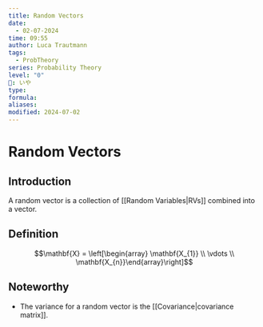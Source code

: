 ```yaml
---
title: Random Vectors
date:
  - 02-07-2024
time: 09:55
author: Luca Trautmann
tags:
  - ProbTheory
series: Probability Theory
level: "0"
🍙: いや
type: 
formula: 
aliases: 
modified: 2024-07-02
---
```

# Random Vectors
## Introduction
A random vector is a collection of [[Random Variables|RVs]] combined into a vector. 
 
## Definition

$$\mathbf{X} = \left[\begin{array} \mathbf{X_{1}} \\ \vdots \\ \mathbf{X_{n}}\end{array}\right]$$


## Noteworthy
- The variance for a random vector is the [[Covariance|covariance matrix]]. 
